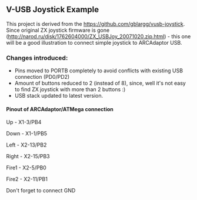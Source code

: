 ## V-USB Joystick Example

This project is derived from the https://github.com/gblargg/vusb-joystick.
Since original ZX joystick  firmware is gone (http://narod.ru/disk/1762604000/ZX_USBJoy_20071020.zip.html) - this one will be a good illustration to connect simple joystick to ARCAdaptor USB.

### Changes introduced:
* Pins moved to PORTB completely to avoid conflicts with existing USB connection (PD0/PD2)
* Amount of buttons reduced to 2 (instead of 8), since, well it's not easy to find ZX joystick with more than 2 buttons :)
* USB stack updated to latest version.

#### Pinout of ARCAdaptor/ATMega connection 

Up - X1-3/PB4

Down - X1-1/PB5

Left - X2-13/PB2

Right - X2-15/PB3

Fire1 - X2-5/PB0

Fire2 - X2-11/PB1

Don't forget to connect GND

